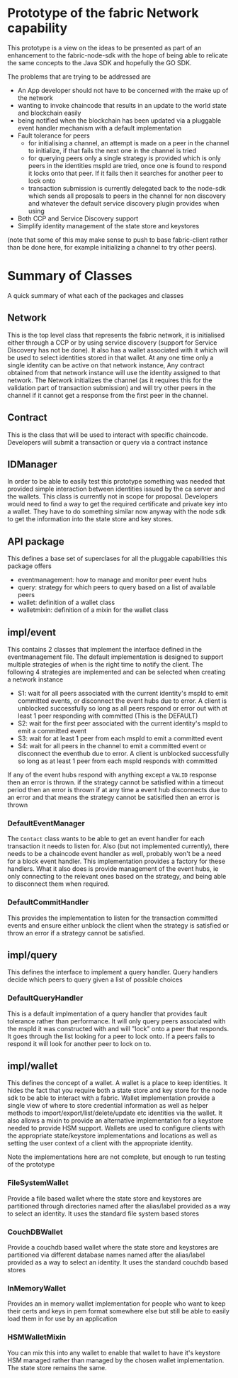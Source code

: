 # Prototype of the fabric Network capability
This prototype is a view on the ideas to be presented as part of an enhancement to the fabric-node-sdk with the hope of being able to relicate the same concepts to the Java SDK and hopefully the GO SDK. 

The problems that are trying to be addressed are

- An App developer should not have to be concerned with the make up of the network
- wanting to invoke chaincode that results in an update to the world state and blockchain easily
- being notified when the blockchain has been updated via a pluggable event handler mechanism with a default implementation
- Fault tolerance for peers
  - for initialising a channel, an attempt is made on a peer in the channel to initialize, if that fails the next one in the channel is tried
  - for querying peers only a single strategy is provided which is only peers in the identities mspId are tried, once one is found to respond it locks onto that peer. If it fails then it searches for another peer to lock onto
  - transaction submission is currently delegated back to the node-sdk which sends all proposals to peers in the channel for non discovery and whatever the default service discovery plugin provides when using 
- Both CCP and Service Discovery support
- Simplify identity management of the state store and keystores

(note that some of this may make sense to push to base fabric-client rather than be done here, for example initializing a channel to try other peers).

# Summary of Classes
A quick summary of what each of the packages and classes

## Network
This is the top level class that represents the fabric network, it is initialised either through a CCP or by using service discovery (support for Service Discovery has not be done). It also has a wallet associated with it which will be used to select identities stored in that wallet. At any one time only a single identity can be active on that network instance, Any contract obtained from that network instance will use the identity assigned to that network.
The Network initializes the channel (as it requires this for the validation part of transaction submission) and will try other peers in the channel if it cannot get a response from the first peer in the channel.

## Contract
This is the class that will be used to interact with specific chaincode. Developers will submit a transaction or query via a contract instance

## IDManager
In order to be able to easily test this prototype something was needed that provided simple interaction between identities issued by the ca server and the wallets. This class is currently not in scope for proposal. Developers would need to find a way to get the required certificate and private key into a wallet. They have to do something similar now anyway with the node sdk to get the information into the state store and key stores.

## API package
This defines a base set of superclases for all the pluggable capabilities this package offers
- eventmanagement: how to manage and monitor peer event hubs
- query: strategy for which peers to query based on a list of available peers
- wallet: definition of a wallet class
- walletmixin: definition of a mixin for the wallet class

## impl/event
This contains 2 classes that implement the interface defined in the eventmanagement file. The default implementation is designed to support multiple strategies of when is the right time to notify the client. The following 4 strategies are implemented and can be selected when creating a network instance

- S1: wait for all peers associated with the current identity's mspId to emit committed events, or disconnect the event hubs due to error. A client is unblocked successfully so long as all peers respond or error out with at least 1 peer responding with committed (This is the DEFAULT)
- S2: wait for the first peer associated with the current identity's mspId to emit a committed event
- S3: wait for at least 1 peer from each mspId to emit a committed event
- S4: wait for all peers in the channel to emit a committed event or disconnect the eventhub due to error. A client is unblocked successfully so long as at least 1 peer from each mspId responds with committed

If any of the event hubs respond with anything except a `VALID` response then an error is thrown.
if the strategy cannot be satisfied within a timeout period then an error is thrown
if at any time a event hub disconnects due to an error and that means the strategy cannot be satisified then an error is thrown


### DefaultEventManager
The `Contact` class wants to be able to get an event handler for each transaction it needs to listen for. Also (but not implemented currently), there needs to be a chaincode event handler as well, probably won't be a need for a block event handler. This implementation provides a factory for these handlers. What it also does is provide management of the event hubs, ie only connecting to the relevant ones based on the strategy, and being able to disconnect them when required.

### DefaultCommitHandler
This provides the implementation to listen for the transaction committed events and ensure either unblock the client when the strategy is satisfied or throw an error if a strategy cannot be satisfied.

## impl/query
This defines the interface to implement a query handler. Query handlers decide which peers to query given a list of possible choices

### DefaultQueryHandler
This is a default implmentation of a query handler that provides fault tolerance rather than performance. It will only query peers associated with the mspId it was constructed with and will "lock" onto a peer that responds. It goes through the list looking for a peer to lock onto. If a peers fails to respond it will look for another peer to lock on to.

## impl/wallet
This defines the concept of a wallet. A wallet is a place to keep identities. It hides the fact that you require both a state store and key store for the node sdk to be able to interact with a fabric. Wallet implementation provide a single view of where to store credential information as well as helper methods to import/export/list/delete/update etc identities via the wallet. It also allows a mixin to provide an alternative implementation for a keystore needed to provide HSM support.
Wallets are used to configure clients with the appropriate state/keystore implementations and locations as well as setting the user context of a client with the appropriate identity. 

Note the implementations here are not complete, but enough to run testing of the prototype

### FileSystemWallet
Provide a file based wallet where the state store and keystores are partitioned through directories named after the alias/label provided as a way to select an identity. It uses the standard file system based stores

### CouchDBWallet
Provide a couchdb based wallet where the state store and keystores are partitioned via different database names named after the alias/label provided as a way to select an identity. It uses the standard couchdb based stores

### InMemoryWallet
Provides an in memory wallet implementation for people who want to keep their certs and keys in pem format somewhere else but still be able to easily load them in for use by an application

### HSMWalletMixin
You can mix this into any wallet to enable that wallet to have it's keystore HSM managed rather than managed by the chosen wallet implementation. The state store remains the same.
